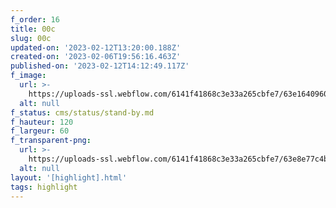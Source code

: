 ```yaml
---
f_order: 16
title: 00c
slug: 00c
updated-on: '2023-02-12T13:20:00.188Z'
created-on: '2023-02-06T19:56:16.463Z'
published-on: '2023-02-12T14:12:49.117Z'
f_image:
  url: >-
    https://uploads-ssl.webflow.com/6141f41868c3e33a265cbfe7/63e164096043d71ade31e19e_000c.jpg
  alt: null
f_status: cms/status/stand-by.md
f_hauteur: 120
f_largeur: 60
f_transparent-png:
  url: >-
    https://uploads-ssl.webflow.com/6141f41868c3e33a265cbfe7/63e8e77c4b7691062b31593e_000c.png
  alt: null
layout: '[highlight].html'
tags: highlight
---
```



